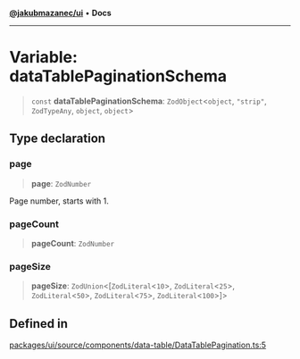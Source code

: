 [**@jakubmazanec/ui**](../README.md) • **Docs**

---

# Variable: dataTablePaginationSchema

> `const` **dataTablePaginationSchema**: `ZodObject`\<`object`, `"strip"`, `ZodTypeAny`, `object`,
> `object`\>

## Type declaration

### page

> **page**: `ZodNumber`

Page number, starts with 1.

### pageCount

> **pageCount**: `ZodNumber`

### pageSize

> **pageSize**: `ZodUnion`\<[`ZodLiteral`\<`10`\>, `ZodLiteral`\<`25`\>, `ZodLiteral`\<`50`\>,
> `ZodLiteral`\<`75`\>, `ZodLiteral`\<`100`\>]\>

## Defined in

[packages/ui/source/components/data-table/DataTablePagination.ts:5](https://github.com/jakubmazanec/tools/blob/2afd81e4680434017b6f838733fd5ccd928cec42/packages/ui/source/components/data-table/DataTablePagination.ts#L5)
